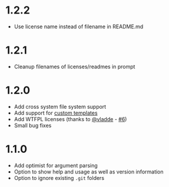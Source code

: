 # 1.2.2

* Use license name instead of filename in README.md

# 1.2.1

* Cleanup filenames of licenses/readmes in prompt

# 1.2.0

* Add cross system file system support
* Add support for [custom templates](https://github.com/frdmn/init.js#custom-templates)
* Add WTFPL licenses (thanks to [@vladde](https://github.com/vladdeSV) - [#6](https://github.com/frdmn/init.js/pull/6))
* Small bug fixes

# 1.1.0

* Add optimist for argument parsing
* Option to show help and usage as well as version information
* Option to ignore existing `.git` folders

